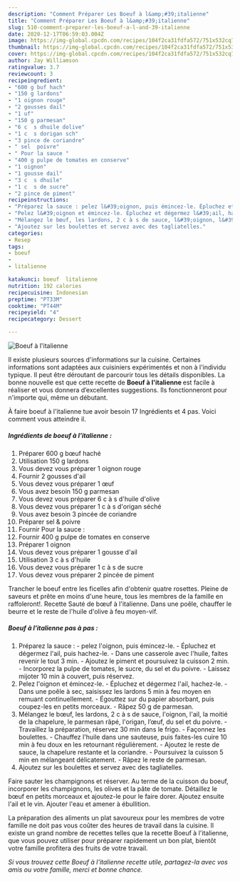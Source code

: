 ```yaml
---
description: "Comment Préparer Les Boeuf à l&amp;#39;italienne"
title: "Comment Préparer Les Boeuf à l&amp;#39;italienne"
slug: 510-comment-preparer-les-boeuf-a-l-and-39-italienne
date: 2020-12-17T06:59:03.004Z
image: https://img-global.cpcdn.com/recipes/104f2ca31fdfa572/751x532cq70/boeuf-a-litalienne-photo-principale-de-la-recette.jpg
thumbnail: https://img-global.cpcdn.com/recipes/104f2ca31fdfa572/751x532cq70/boeuf-a-litalienne-photo-principale-de-la-recette.jpg
cover: https://img-global.cpcdn.com/recipes/104f2ca31fdfa572/751x532cq70/boeuf-a-litalienne-photo-principale-de-la-recette.jpg
author: Jay Williamson
ratingvalue: 3.7
reviewcount: 3
recipeingredient:
- "600 g buf hach"
- "150 g lardons"
- "1 oignon rouge"
- "2 gousses dail"
- "1 uf"
- "150 g parmesan"
- "6 c  s dhuile dolive"
- "1 c  s dorigan sch"
- "3 pince de coriandre"
- " sel  poivre"
- " Pour la sauce "
- "400 g pulpe de tomates en conserve"
- "1 oignon"
- "1 gousse dail"
- "3 c  s dhuile"
- "1 c  s de sucre"
- "2 pince de piment"
recipeinstructions:
- "Préparez la sauce : pelez l&#39;oignon, puis émincez-le. Épluchez et dégermez l&#39;ail, puis hachez-le. Dans une casserole avec l&#39;huile, faites revenir le tout 3 min. Ajoutez le piment et poursuivez la cuisson 2 min. Incorporez la pulpe de tomates, le sucre, du sel et du poivre. Laissez mijoter 10 min à couvert, puis réservez."
- "Pelez l&#39;oignon et émincez-le. Épluchez et dégermez l&#39;ail, hachez-le. Dans une poêle à sec, saisissez les lardons 5 min à feu moyen en remuant continuellement. Égouttez sur du papier absorbant, puis coupez-les en petits morceaux. Râpez 50 g de parmesan."
- "Mélangez le bœuf, les lardons, 2 c à s de sauce, l&#39;oignon, l&#39;ail, la moitié de la chapelure, le parmesan râpé, l&#39;origan, l’œuf, du sel et du poivre. Travaillez la préparation, réservez 30 min dans le frigo. Façonnez les boulettes. Chauffez l&#39;huile dans une sauteuse, puis faites-les cuire 10 min à feu doux en les retournant régulièrement. Ajoutez le reste de sauce, la chapelure restante et la coriandre. Poursuivez la cuisson 5 min en mélangeant délicatement. Râpez le reste de parmesan."
- "Ajoutez sur les boulettes et servez avec des tagliatelles."
categories:
- Resep
tags:
- boeuf
- 
- litalienne

katakunci: boeuf  litalienne 
nutrition: 192 calories
recipecuisine: Indonesian
preptime: "PT33M"
cooktime: "PT44M"
recipeyield: "4"
recipecategory: Dessert

---
```



![Boeuf à l&#39;italienne](https://img-global.cpcdn.com/recipes/104f2ca31fdfa572/751x532cq70/boeuf-a-litalienne-photo-principale-de-la-recette.jpg)

Il existe plusieurs sources d'informations sur la cuisine. Certaines informations sont adaptées aux cuisiniers expérimentés et non à l'individu typique. Il peut être déroutant de parcourir tous les détails disponibles. La bonne nouvelle est que cette recette de <strong> Boeuf à l&#39;italienne </strong> est facile à réaliser et vous donnera d’excellentes suggestions. Ils fonctionneront pour n'importe qui, même un débutant.

<!--inarticleads1-->

À faire boeuf à l&#39;italienne tue avoir besoin 17 Ingrédients et 4 pas. Voici comment vous atteindre il.

##### Ingrédients de boeuf à l&#39;italienne :

1. Préparer 600 g bœuf haché
1. Utilisation 150 g lardons
1. Vous devez vous préparer 1 oignon rouge
1. Fournir 2 gousses d&#39;ail
1. Vous devez vous préparer 1 œuf
1. Vous avez besoin 150 g parmesan
1. Vous devez vous préparer 6 c à s d&#39;huile d&#39;olive
1. Vous devez vous préparer 1 c à s d&#39;origan séché
1. Vous avez besoin 3 pincée de coriandre
1. Préparer  sel &amp; poivre
1. Fournir  Pour la sauce :
1. Fournir 400 g pulpe de tomates en conserve
1. Préparer 1 oignon
1. Vous devez vous préparer 1 gousse d&#39;ail
1. Utilisation 3 c à s d&#39;huile
1. Vous devez vous préparer 1 c à s de sucre
1. Vous devez vous préparer 2 pincée de piment


Trancher le boeuf entre les ficelles afin d&#39;obtenir quatre rosettes. Pleine de saveurs et prête en moins d&#39;une heure, tous les membres de la famille en raffoleront!. Recette Sauté de bœuf à l&#39;italienne. Dans une poêle, chauffer le beurre et le reste de l&#39;huile d&#39;olive à feu moyen-vif. 

<!--inarticleads2-->

##### Boeuf à l&#39;italienne pas à pas :

1. Préparez la sauce : - pelez l&#39;oignon, puis émincez-le. - Épluchez et dégermez l&#39;ail, puis hachez-le. - Dans une casserole avec l&#39;huile, faites revenir le tout 3 min. - Ajoutez le piment et poursuivez la cuisson 2 min. - Incorporez la pulpe de tomates, le sucre, du sel et du poivre. - Laissez mijoter 10 min à couvert, puis réservez.
1. Pelez l&#39;oignon et émincez-le. - Épluchez et dégermez l&#39;ail, hachez-le. - Dans une poêle à sec, saisissez les lardons 5 min à feu moyen en remuant continuellement. - Égouttez sur du papier absorbant, puis coupez-les en petits morceaux. - Râpez 50 g de parmesan.
1. Mélangez le bœuf, les lardons, 2 c à s de sauce, l&#39;oignon, l&#39;ail, la moitié de la chapelure, le parmesan râpé, l&#39;origan, l’œuf, du sel et du poivre. - Travaillez la préparation, réservez 30 min dans le frigo. - Façonnez les boulettes. - Chauffez l&#39;huile dans une sauteuse, puis faites-les cuire 10 min à feu doux en les retournant régulièrement. - Ajoutez le reste de sauce, la chapelure restante et la coriandre. - Poursuivez la cuisson 5 min en mélangeant délicatement. - Râpez le reste de parmesan.
1. Ajoutez sur les boulettes et servez avec des tagliatelles.


Faire sauter les champignons et réserver. Au terme de la cuisson du boeuf, incorporer les champignons, les olives et la pâte de tomate. Détaillez le bœuf en petits morceaux et ajoutez-le pour le faire dorer. Ajoutez ensuite l&#39;ail et le vin. Ajouter l&#39;eau et amener à ébullition. 

<!--inarticleads1-->

<p>
La préparation des aliments un plat savoureux pour les membres de votre famille ne doit pas vous coûter des heures de travail dans la cuisine. Il existe un grand nombre de recettes telles que la recette Boeuf à l&#39;italienne, que vous pouvez utiliser pour préparer rapidement un bon plat, bientôt votre famille profitera des fruits de votre travail.
</p>

<p>
<i>Si vous trouvez cette Boeuf à l&#39;italienne recette utile, partagez-la avec vos amis ou votre famille, merci et bonne chance.</i>
</p>
